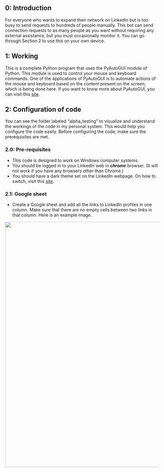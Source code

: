 ## 0: Introduction
For everyone who wants to expand their network on LinkedIn but is too busy to send requests to hundreds of people manually. This bot can send connection requests to as many people as you want without requiring any external assistance, but you must occasionally monitor it. You can go through Section 2 to use this on your own device.

## 1: Working
This is a complete Python program that uses the PyAutoGUI module of Python. This module is used to control your mouse and keyboard commands. One of the applications of PyAutoGUI is to automate actions of the mouse and keyboard based on the content present on the screen, which is being done here. If you want to know more about PyAutoGUI, you can visit this [site](https://pyautogui.readthedocs.io/en/latest/).

## 2: Configuration of code
You can see the folder labeled "alpha_testing" to visualize and understand the workings of the code in my personal system. This would help you configure the code easily. Before configuring the code, make sure the prerequisites are met.

### 2.0: Pre-requisites
* This code is designed to work on Windows computer systems.
* You should be logged in to your LinkedIn web in **_chrome_** browser. (It will not work if you have any browsers other than Chrome.)
* You should have a dark theme set on the LinkedIn webpage. On how to switch, visit this [site](https://www.linkedin.com/help/linkedin/answer/a524473/switch-between-dark-and-light-mode#:~:text=To%20switch%20to%20either%20dark,under%20Display%2C%20click%20Dark%20mode.).

### 2.1: Google sheet
* Create a Google sheet and add all the links to LinkedIn profiles in one column. Make sure that there are no empty cells between two links in that column. Here is an example image.

<p align="center">
    <img src ="https://github.com/preetam-g/linkedin_connection_bot/assets/118665778/b3e1cdf5-0756-47ae-9335-4a6d2ea239a2" height = "800">
</p>

